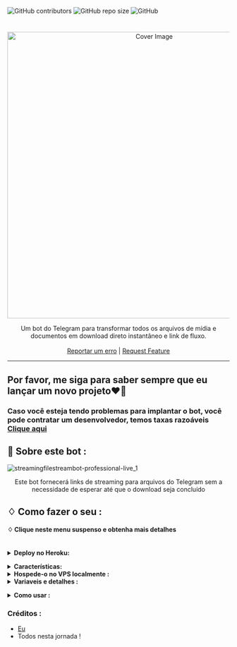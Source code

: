 ![GitHub contributors](https://img.shields.io/github/contributors/adarsh-goel/filestreambot-pro?style=flat&color=green)
![GitHub repo size](https://img.shields.io/github/repo-size/adarsh-goel/filestreambot-pro?color=green)
![GitHub](https://img.shields.io/github/license/adarsh-goel/filestreambot-pro?color=green)


<h1 align="center"></h1>
<p align="center"> 
  <img src="https://socialify.git.ci/adarsh-goel/filestreambot-pro/image?description=1&descriptionEditable=A%20very%20fast%20file%20streaming%20bot%20used%20for%20streaming%20and%20downloading%20movies&font=Source%20Code%20Pro&forks=1&issues=1&language=1&logo=https%3A%2F%2Fuser-images.githubusercontent.com%2F88939380%2F137127129-a86fc939-2931-4c66-b6f6-b57711a9eab7.png&owner=1&pattern=Circuit%20Board&pulls=1&stargazers=1&theme=Dark" alt="Cover Image" width="650">
  </a>
  
 <p align="center">
    Um bot do Telegram para transformar todos os arquivos de mídia e documentos em download direto instantâneo e link de fluxo.
    <br />
   </strong></a>
    <br />
    <a href="https://github.com/adarsh-goel/pro/issues">Reportar um erro</a>
    |
    <a href="https://github.com/adarsh-goel/filestreambot-pro/issues">Request Feature</a>
  </p>


<hr>

## Por favor, me siga para saber sempre que eu lançar um novo projeto❤️‍🔥
### Caso você esteja tendo problemas para implantar o bot, você pode contratar um desenvolvedor, temos taxas razoáveis [Clique aqui](https://t.me/+KvjFjOWicuZmOTQx)

## 🍁 Sobre este bot :

![streamingfilestreambot-professional-live_1](https://user-images.githubusercontent.com/88939380/137127129-a86fc939-2931-4c66-b6f6-b57711a9eab7.png)

</p>
<p align='center'>
    Este bot fornecerá links de streaming para arquivos do Telegram sem a necessidade de esperar até que o download seja concluído
</p>


## ♢ Como fazer o seu :


#### ♢ Clique neste menu suspenso e obtenha mais detalhes
<br>
<details>
  <summary><b>Deploy no Heroku:</b></summary>


1. Clone este repositório
2. Clique no botão para implantar e siga os passos

<h4> Então siga os passos acima 👆 e, em seguida, implantar outro bot sábio não funcionará</h4>

Pressione o botão abaixo para implantar rapidamente no Heroku/Raiwlay
Você pode hospedar localmente ou implantar em [Heroku](https://heroku.com)
### 💜 Heroku

[![Deploy](https://www.herokucdn.com/deploy/button.svg)](https://heroku.com/deploy/)

<br>


então vá para o <a href="#mandatory-vars">guia de variáveis</a> para mais informações sobre como configurar variáveis ambientais. </details>

<details>
  <summary><b>Características:</b></summary>
  
<p>

🚀Características<p>
💥Super rápido⚡️ baixar e transmitir links.<br>
💥Nenhum anúncio nos links gerados.<br>
💥Interface super-rápida.<br>
💥Junto com os links, você também obtém informações do arquivo como nome, tamanho, etc..<br>
💥Suporte a um canal de atualizações.<br>
💥Suporte de banco de dados Mongodb para transmissão.<br>
💥Proteção com senha.<br>
💥Interface amigável.<br>
💥Verificação de ping.<br>
💥Verificação de DC do usuário.<br>
💥CPU em tempo real, RAM, uso da Internet. <br>
💥Suporte de domínio personalizado. <br>
💥Todo o código indesejado removido. <br>
💥Muito mais cansado de escrever check-out implantando-o. 
</details>
<details>
  <summary><b>Hospede-o no VPS localmente :</b></summary>


```py
git clone https://github.com/adarsh-goel/filestreambot-pro
cd filestreambot-pro
virtualenv -p /usr/bin/python3 venv
. ./venv/bin/activate
pip install -r requirements.txt
python3 -m Adarsh
```

e para parar todo o bot,
 do <kbd>CTRL</kbd>+<kbd>C</kbd>

Configurando coisas

Se você estiver no Heroku, basta adicioná-los nas Variáveis Ambientais
ou se você estiver hospedando localmente, crie um arquivo chamado `config.env` no diretório raiz (root) e adicione todas as variáveis lá.
Um exemplo de `config.env` Arquivo:

```py
API_ID=12345
API_HASH=esx576f8738x883f3sfzx83
BOT_TOKEN=55838383:yourtbottokenhere
BIN_CHANNEL=-100
PORT=8080
FQDN=your_server_ip
OWNER_ID=your_user_id
DATABASE_URL=mongodb_uri
```
  </details>

<details>
  <summary><b>Variaveis e detalhes :</b></summary>
  <br>
  
 Variaveis Obrigatórias

`API_ID` : Vamos para [my.telegram.org](https://my.telegram.org) para obter isso.

`API_HASH` : Vamos para [my.telegram.org](https://my.telegram.org) para obter isso.
  
`MY_PASS` : SENHA do bot

`BOT_TOKEN` : Obtenha o token do bot em [@BotFather](https://telegram.dog/BotFather)

`BIN_CHANNEL` : Crie um novo canal (privado/público), adicione [@missrose_bot](https://telegram.dog/MissRose_bot) como administrador do canal e digite /id. Agora copie e cole o ID neste campo.
  
`OWNER_USERNAME` : Vc deveria saber afinal é seu nome de usuário não lembra?  é só ir nas configurações!

`OWNER_ID` : Seu ID de usuário do Telegram

`DATABASE_URL` : URI do MongoDB para salvar IDs de usuário quando eles iniciam o bot pela primeira vez.  Usaremos isso para transmitir para eles. Vou tentar adicionar mais recursos relacionados ao banco de dados.  Se você precisar de ajuda para obter o URI, clique no logotipo abaixo!

[![mongo](https://telegra.ph/file/fd68906852c71fdd68bef.jpg)](https://www.youtube.com/watch?v=HhHzCfrqsoE)

 Variaveis Opcionais

`UPDATES_CHANNEL` : Coloque um nome de usuário de canal público, para que todos os usuários tenham que ingressar nesse canal para usar o bot.  Deve adicionar bot ao canal como Admin para funcionar corretamente.

`BANNED_CHANNELS` : Coloque IDs de Canais Banidos onde o bot não funcionará.  Você pode adicionar vários IDs e separar com <kbd>Space</kbd>.

`SLEEP_THRESHOLD` : Defina um limite de suspensão para exceções de espera de inundação que ocorrem globalmente nesta instância de bot de telegrama, abaixo do qual qualquer solicitação que gere uma espera de inundação será invocada automaticamente novamente após inatividade pelo período de tempo necessário.  Exceções de espera de inundação que exigem tempos de espera mais altos serão geradas.  O padrão é 60 segundos.

`WORKERS` : Número máximo de trabalhadores simultâneos para lidar com atualizações recebidas.  Padrões para `3`

`PORT` : A porta que você deseja que seu webapp seja ouvido.  Padrões para `8080`

`WEB_SERVER_BIND_ADDRESS` : Seu endereço de ligação do servidor.  Padrão para `0.0.0.0`

`NO_PORT` : Se você não quiser que sua porta seja exibida.  Você deve apontar seu `PORT` to `80` (http) or `443` (https) para que os links funcionem.  Ignore isso se você estiver no Heroku.

`FQDN` :  Um nome de domínio totalmente qualificado, se presente.  Padrões para `WEB_SERVER_BIND_ADDRESS` </details>

<details>
  <summary><b>Como usar :</b></summary>

:warning: **Antes de usar o bot, não se esqueça de adicionar o bot ao `BIN_CHANNEL` como administrador**
 
`/start` : Para verificar se o bot está vivo ou não.

Para obter um link de fluxo instantâneo, basta encaminhar qualquer mídia para o bot e boom, é rápido.
  
![image](https://user-images.githubusercontent.com/88939380/145798095-3cdad108-96b0-4391-a540-cad144d6b864.png)


### Canal de Suporte
Bot também suportado com canais.  Basta adicionar o canal do bot como administrador.  Se algum novo arquivo entrar no Canal, ele será editado com **Get Download Link** Botão. </details>

### Créditos : 

- [Eu](https://github.com/adarsh-goel)
- Todos nesta jornada !
